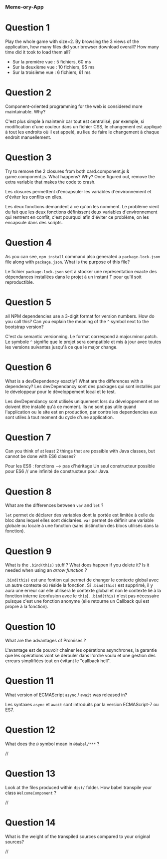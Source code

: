 ### Meme-ory-App

# Question 1

Play the whole game with size=2. By browsing the 3 views of the application, how many files did your browser download overall? How many time did it took to load them all?
* Sur la première vue : 5 fichiers, 60 ms
* Sur la deuxième vue : 10 fichiers, 95 ms
* Sur la troisième vue : 6 fichiers, 61 ms

# Question 2

Component-oriented programming for the web is considered more maintainable. Why?

C'est plus simple à maintenir car tout est centralisé, par exemple, si modification d'une couleur dans un fichier CSS, le changement est appliqué à tout les endroits où il est appelé, au lieu de faire le changement à chaque endroit manuellement.

# Question 3

Try to remove the 2 closures from both card.component.js & game.component.js. What happens? Why?
Once figured out, remove the extra variable that makes the code to crash.

Les closures permettent d'encapsuler les variables d'environnement et d'éviter les conflits en elles.

Les deux fonctions demandent à ce qu'on les nomment. Le problème vient du fait que les deux fonctions définissent deux variables d'environnement qui rentrent en conflit, c'est pourquoi afin d'éviter ce problème, on les encapsule dans des scripts.

# Question 4

As you can see, `npm install` command also generated a `package-lock.json` file along with `package.json`. What is the purpose of this file?

Le fichier `package-lock.json` sert à stocker une représentation exacte des dépendances installées dans le projet à un instant T pour qu'il soit reproductible.

# Question 5
all NPM dependencies use a 3-digit format for version numbers. How do you call this? Can you explain the meaning of the `^` symbol next to the bootstrap version?

C'est du semantic versionning. Le format correspond à major.minor.patch. Le symbole `^` signifie que le projet sera compatible et mis à jour avec toutes les versions suivantes jusqu'à ce que le major change.

# Question 6
What is a devDependency exactly? What are the differences with a dependency?
Les devDependancy sont des packages qui sont installés par le développeur pour le développement local et le test.

Les devDependancy sont utilisés uniquement lors du développement et ne doivent être installé qu'à ce moment. Ils ne sont pas utile quand l'application ou le site est en production, par contre les dependencies eux sont utiles à tout moment du cycle d'une application.

# Question 7
Can you think of at least 2 things that are possible with Java classes, but cannot be done with ES6 classes?

Pour les ES6 : fonctions --> pas d'héritage
Un seul constructeur possible pour ES6 // une infinité de constructeur pour Java.

# Question 8
What are the differences between `var` and `let` ?

`let` permet de déclarer des variables dont la portée est limitée à celle du bloc dans lequel elles sont déclarées. `var` permet de définir une variable globale ou locale à une fonction (sans distinction des blocs utilisés dans la fonction).

# Question 9
What is the `.bind(this)` stuff ? What does happen if you delete it? Is it needed when using an *arrow function* ?

`.bind(this)` est une fontion qui permet de changer le contexte global avec un autre contexte où réside la fonction. Si `.bind(this)` est supprimé, il y aura une erreur car elle utilisera le contexte global et non le contexte lié à la fonction interne (confusion avec le `this`).
`.bind(this)` n'est pas nécessaire puisque c'est une fonction anonyme (elle retourne un Callback qui est propre à la fonction).

# Question 10
What are the advantages of Promises ?

L'avantage est de pouvoir chaîner les opérations asynchrones, la garantie que les opérations vont se dérouler dans l'ordre voulu et une gestion des erreurs simplifiées tout en évitant le "callback hell".

# Question 11
What version of ECMAScript `async` / `await` was released in?

Les syntaxes `async` et `await` sont introduits par la version ECMAScript-7 ou ES7.

# Question 12
What does the `@` symbol mean in `@babel/***` ?

//

# Question 13
Look at the files produced within `dist/` folder. How babel transpile your class `WelcomeComponent` ?

//

# Question 14
What is the weight of the transpiled sources compared to your original sources?

//
